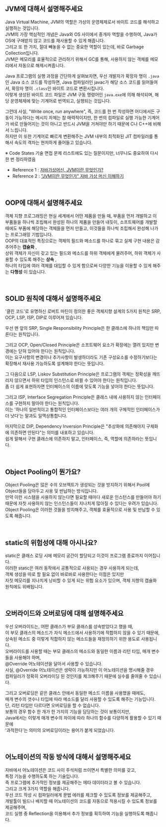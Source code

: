 ## JVM에 대해서 설명해주세요

Java Virtual Machine, JVM의 역할은 가상의 운영체제로서 바이트 코드를 해석하고 실행하는 것입니다.  
JVM의 가장 핵심적인 개념은 Java와 OS 사이에서 중개자 역할을 수행하여, Java가 OS에 구애받지 않고 코드를 재사용할 수 있게 해줍니다.  
그리고 또 한 가지, 절대 빼놓을 수 없는 중요한 역할이 있는데, 바로 Garbage Collection입니다.  
JVM은 메모리를 효율적으로 관리하기 위해서 GC를 통해, 사용하지 않는 객체를 메모리에서 자동으로 해제시켜줍니다.

Java 프로그램의 실행 과정을 간단하게 살펴보자면, 우선 개발자가 확장자 명이 `.java`인 Java 소스 코드를 작성하면, Java 컴파일러인 javac가 해당 소스 코드를 읽어들여서, 확장자 명이 `.class`인 바이트 코드로 변환시킵니다.  
이렇게 생성된 바이트 코드 파일은 JVM 구동 명령어인 `java.exe`에 의해 해석되며, 해당 운영체제에 맞는 기계어로 번역되고, 실행되는 것입니다.

그런데 사실, "Write once, run anywhere", 즉, 코드를 한 번 작성하면 어디에서든 구동이 가능하다는 메시지 자체는 참 매력적이지만, 한 번의 컴파일로 실행 가능한 기계어가 바로 만들어지는 것이 아니고 반드시 JVM을 거쳐야만 하기 때문에 C나 C++에 비해서 느립니다.  
하지만 이 또한 기계어로 빠르게 변환해주는 JVM 내부의 최적화된 JIT 컴파일러를 통해서 속도의 격차는 현저하게 줄어들고 있습니다.

※ Code States 기술 면접 문제 리스트에도 있는 질문이지만, 너무나도 중요하여 다시 한 번 정리하였음

- Reference 1 : [자바가상머신, JVM이란 무엇인가?](https://asfirstalways.tistory.com/158)
- Reference 2 : ["JVM이란 무엇인가" 자바 가상 머신 이해하기](https://www.itworld.co.kr/news/110837)

<br>

## OOP에 대해서 설명해주세요

객체 지향 프로그래밍은 현실 세계에서 어떤 제품을 만들 때, 부품을 먼저 개발하고 이 부품들을 하나씩 조립해서 완성된 하나의 제품을 만들어 내듯이, 소프트웨어를 개발할 때에도 부품에 해당하는 객체들을 먼저 만들고, 이것들을 하나씩 조립해서 완성해 나가는 프로그래밍 기법입니다.  
OOP의 대표적인 특징으로는 객체의 필드와 메소드를 하나로 묶고 실제 구현 내용은 감추어주는 **캡슐화** ,  
상위 객체가 자신이 갖고 있는 필드와 메소드를 하위 객체에게 물려주어, 하위 객체가 사용할 수 있도록 해주는 **상속** ,  
하나의 타입에 여러 객체를 대입할 수 있게 함으로써 다양한 기능을 이용할 수 있게 해주는 **다형성** 이 있습니다.

<br>

## SOLID 원칙에 대해서 설명해주세요

'클린 코드'로 유명하신 로버트 마틴이 정의한 좋은 객체지향 설계의 5가지 원칙은 SRP, OCP, LSP, ISP, DIP로 이루어져 있습니다.

우선 맨 앞의 SRP, Single Responsibility Principle은 한 클래스에 하나의 책임만 따른다는 원칙입니다.

그리고 OCP, Open/Closed Principle은 소프트웨어 요소가 확장에는 열려 있지만 변경에는 닫혀 있어야 한다는 원칙입니다.  
이는 요구사항의 변경이나 추가사항이 발생하더라도 기존 구성요소를 수정하기보다는 확장해서 재사용 가능하도록 설계해야 한다는 뜻입니다.

그 다음으로 LSP, Liskov Substitution Principle은 프로그램의 객체는 정확성을 깨뜨리지 않으면서 하위 타입의 인스턴스로 바뀔 수 있어야 한다는 원칙입니다.  
좀 더 쉽게 표현하자면 인터페이스의 이름에 맞도록 기능을 넣어야 한다는 뜻입니다.

그리고 ISP, Interface Segregation Principle은 클래스 내에 사용하지 않는 인터페이스를 구현하지 말아야 한다는 원칙입니다.  
이는 '하나의 일반적이고 통합적인 인터페이스보다는 여러 개의 구체적인 인터페이스가 더 낫다'는 말과도 일맥상통합니다.

마지막으로 DIP, Dependency Inversion Principle은 "추상화에 의존해야지 구체화에 의존하면 안된다"는 의미를 내포하고 있습니다.  
쉽게 말해서 구현 클래스에 의존하지 말고, 인터페이스, 즉, 역할에 의존하라는 뜻입니다.

<br>

## Object Pooling이 뭔가요?

Object Pooling은 많은 수의 오브젝트가 생성되는 것을 방지하기 위해서 Pool에 Object들을 담아두고 사용 및 반납하는 방식입니다.  
만약 이런 시스템을 사용하지 않는다면 필요할 때마다 새로운 인스턴스를 만들어야 하기 때문에 자칫 사용하지 않는 인스턴스들이 지나치게 많아질 수 있다는 우려가 있습니다.  
Object Pooling은 이러한 것들을 방지해주고, 객체를 효율적으로 사용 및 반납할 수 있도록 해줍니다.

<br>

## static의 위험성에 대해 아시나요?

static은 클래스 로딩 시에 메모리 공간이 할당되고 이것이 프로그램 종료까지 이어집니다.  
이러한 static은 여러 동작에서 공통적으로 사용되는 경우 사용하게 되는데,  
객체 생성을 따로 할 필요 없이 바로바로 사용한다는 이점은 있지만  
자칫 메모리를 지나치게 낭비할 수 있게 되는 위험 요소가 있으며, 객체 지향의 캡슐화 원칙에도 위배됩니다.

<br>

## 오버라이드와 오버로딩에 대해 설명해주세요

우선 오버라이드는, 어떤 클래스가 부모 클래스를 상속받았다고 했을 때,  
이 부모 클래스의 메소드가 자식 메소드에서 사용하기에 적합하지 않을 수 있기 때문에,  
상속된 메소드 중 이렇게 적합하지 않는 메소드들을 재정의하기 위한 용도로 사용됩니다.  
오버라이드를 사용할 때는 부모 클래스의 메소드와 동일한 이름과 리턴 타입, 매개 변수들을 사용해야 하며,  
@Override 어노테이션을 달아서 사용할 수 있습니다.  
사실, @Override 어노테이션은 생략이 가능하지만 이 어노테이션을 명시해줄 경우  
컴파일러가 정확히 오버라이딩 된 것인지를 체크해주기 때문에 실수를 줄여줄 수 있습니다.

그리고 오버로딩은 같은 클래스 안에서 동일한 메소드 이름을 사용했을 때에도,  
매개 변수의 갯수나 타입에 따라 메소드를 달리 사용할 수 있도록 해주는 기능입니다.  
단, 리턴 타입만 다르다면 오버로딩을 할 수 없습니다.  
보통의 경우 함수 한 개가 한 가지의 기능을 담당하는 것이 보통이지만,  
Java에서는 이렇게 매개 변수의 차이에 따라 하나의 함수를 다양하게 활용할 수 있기 때문에  
'과적한다'는 의미의 오버로딩이라는 용어가 붙게 되었습니다.

<br>

## 어노테이션의 작동 방식에 대해서 설명해주세요

자바에서 어노테이션은 코드 사이 주석처럼 쓰이면서 특별한 의미를 갖고,  
특정 기능을 수행하도록 하는 기술입니다.  
즉 프로그램에 추가적인 정보를 제공해주는 메타 데이터라고 볼 수 있습니다.  
그리고 크게 3가지 역할을 해줍니다.  
우선 코드 작성 시 컴파일러에게 문법 에러를 체크할 수 있도록 정보를 제공해주고,  
개발툴이 빌드나 배치할 때 어노테이션의 코드를 자동으로 적용시킬 수 있도록 정보를 제공해주며,  
코드 실행 중 Reflection을 이용해서 추가 정보를 획득하여 기능을 실행하도록 해줍니다.
